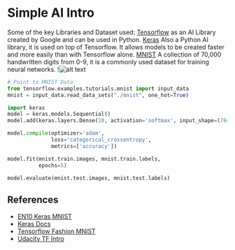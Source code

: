 # Simple AI Intro

Some of the key Libraries and Dataset used:
[Tensorflow](https://en.wikipedia.org/wiki/TensorFlow) as an AI Library created by Google and can be used in Python.
[Keras](https://en.wikipedia.org/wiki/Keras) Also a Python AI library, it is used on top of Tensorflow. It allows models to be created faster and more easily than with Tensorflow alone.
[MNIST](https://en.wikipedia.org/wiki/MNIST_database) A collection of 70,000 handwritten digits from 0-9, it is a commonly used dataset for training neural networks.
!![alt text](https://en.wikipedia.org/wiki/MNIST_database#/media/File:MnistExamples.png "MNIST")


```python
# Point to MNIST Data
from tensorflow.examples.tutorials.mnist import input_data
mnist = input_data.read_data_sets("./mnist", one_hot=True)

import keras
model = keras.models.Sequential()
model.add(keras.layers.Dense(10, activation='softmax', input_shape=(784,)))

model.compile(optimizer='adam', 
              loss='categorical_crossentropy',
              metrics=['accuracy'])

model.fit(mnist.train.images, mnist.train.labels,
          epochs=5)

model.evaluate(mnist.test.images, mnist.test.labels)
```

## References

* [EN10 Keras MNIST](https://github.com/EN10/KerasMNIST)
* [Keras Docs](https://keras.io/getting-started/sequential-model-guide)
* [Tensorflow Fashion MNIST](https://www.tensorflow.org/tutorials/keras/basic_classification)
* [Udacity TF Intro](https://eu.udacity.com/course/intro-to-tensorflow-for-deep-learning--ud187)
